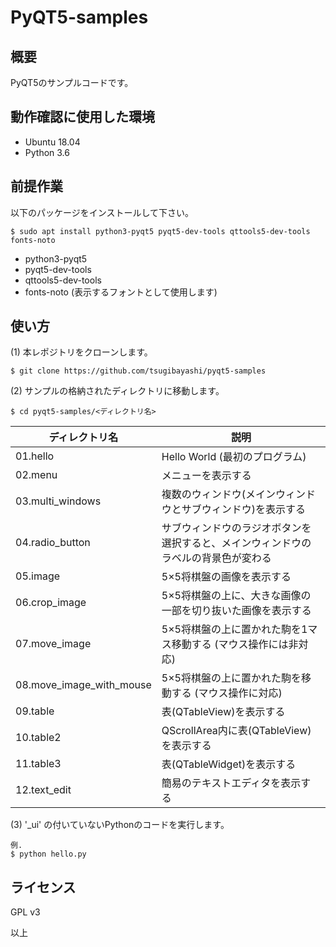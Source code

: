 # PyQT5-samples

## 概要

PyQT5のサンプルコードです。

## 動作確認に使用した環境

- Ubuntu 18.04
- Python 3.6

## 前提作業

以下のパッケージをインストールして下さい。

    $ sudo apt install python3-pyqt5 pyqt5-dev-tools qttools5-dev-tools fonts-noto

* python3-pyqt5
* pyqt5-dev-tools
* qttools5-dev-tools
* fonts-noto (表示するフォントとして使用します)

## 使い方

(1) 本レポジトリをクローンします。

    $ git clone https://github.com/tsugibayashi/pyqt5-samples

(2) サンプルの格納されたディレクトリに移動します。

    $ cd pyqt5-samples/<ディレクトリ名>

| ディレクトリ名 | 説明 |
----|----
| 01.hello | Hello World (最初のプログラム) |
| 02.menu | メニューを表示する |
| 03.multi\_windows | 複数のウィンドウ(メインウィンドウとサブウィンドウ)を表示する |
| 04.radio\_button | サブウィンドウのラジオボタンを選択すると、メインウィンドウのラベルの背景色が変わる |
| 05.image | 5×5将棋盤の画像を表示する |
| 06.crop\_image | 5×5将棋盤の上に、大きな画像の一部を切り抜いた画像を表示する |
| 07.move\_image | 5×5将棋盤の上に置かれた駒を1マス移動する (マウス操作には非対応) |
| 08.move\_image\_with\_mouse | 5×5将棋盤の上に置かれた駒を移動する (マウス操作に対応) |
| 09.table | 表(QTableView)を表示する |
| 10.table2 | QScrollArea内に表(QTableView)を表示する |
| 11.table3 | 表(QTableWidget)を表示する |
| 12.text\_edit | 簡易のテキストエディタを表示する |

(3) '\_ui' の付いていないPythonのコードを実行します。

    例.
    $ python hello.py

## ライセンス

GPL v3


以上
